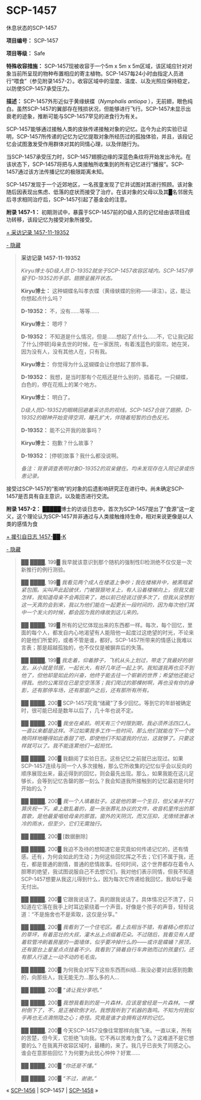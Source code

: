 # SCP-1457
                        




休息状态的SCP-1457



**项目编号：** SCP-1457

**项目等级：** Safe

**特殊收容措施：** SCP-1457现被收容于一个5m x 5m x 5m区域，该区域应针对对象当前所呈现的物种布置相应的寄主植物。SCP-1457每24小时由指定人员进行“喂食”（参见附录1457-2）。收容区域中的湿度、温度、以及光照应保持稳定，以防使SCP-1457承受压力。

**描述：** SCP-1457外形近似于黄缘蛱蝶（*Nymphalis antiopa* ），无前翅，眼色纯白。虽然SCP-1457的翼部存在残损状况，但能够进行飞行。SCP-1457未显示出衰老的迹象，推断可能与SCP-1457罕见的进食行为有关。

SCP-1457能够通过接触人类的皮肤传递接触对象的记忆。迄今为止的实验已证明，SCP-1457所传递的记忆为记忆提取对象所经历过的孤独体验，并且，该段记忆会试图激发受作用群体对其的同情心理，以及伴随行为。

当SCP-1457承受压力时，SCP-1457翅膀边缘的深蓝色条纹将开始发出冷光。在该状态下，SCP-1457将把与人类接触所收集到的所有记忆进行“播报”。SCP-1457通过该方法传播记忆的极限距离未知。

SCP-1457发现于一个近郊地区，一名孩童发现了它并试图对其进行照顾。该对象随后因表现出焦虑、低落的症状而接受了治疗。在该对象的父母以及其█名邻居先后寻求相同治疗后，SCP-1457引起了基金会的注意。

**附录 1457-1：** 初期测试中，暴露于SCP-1457前的D级人员的记忆经由该项目成功转移，该段记忆为接受对象所接受。


<a shape='rect' class='collapsible-block-link' href='javascript:;'>+&#160;&#37319;&#35775;&#35760;&#24405;&#160;1457-11-19352</a>

<a shape='rect' class='collapsible-block-link' href='javascript:;'>-&#160;&#38544;&#34255;</a>


> **采访记录 1457-11-19352** 
> 
> *Kiryu博士与D级人员 D-19352就坐于SCP-1457收容区域内。SCP-1457停留于D-19352的手部，翅膀呈展开状态。* 
> 
> **Kiryu博士：** 这种蝴蝶名叫孝衣蝶（黄缘蛱蝶的别称——译注）。这，能让你想起点什么吗？
> 
> **D-19352：** 不，没有……等等……
> 
> **Kiryu博士：** 嗯哼？
> 
> **D-19352：** 不知道是什么情况，但是……想起了点什么……不，它让我记起了什么[停顿]母亲去世的时候，在一家医院，有着浅蓝色的窗帘。她在哭，因为没有人，没有其他人在，只有我。
> 
> **Kiryu博士：** 你觉得为什么这蝴蝶会让你想起了那件事。
> 
> **D-19352：** 我想，是当时那有个花瓶还是什么别的，插着花。一只蝴蝶，白色的，停在花瓶上的某个地方。
> 
> **Kiryu博士：** 明白了。
> 
> *D级人员D-19352的眼睛回避着采访员的视线。SCP-1457合拢了翅膀。D-19352的眼神开始变得空洞，瞳孔扩大，伴随着短暂的白色反光。* 
> 
> **D-19352：** 能不公开我的故事吗？
> 
> **Kiryu博士：** 抱歉？什么故事？
> 
> **D-19352：** [停顿]故事？我什么都没说啊。
> 
> *备注：背景调查表明对象D-19352的双亲健在。均未发现存在入院记录或伤患记录。* 
> 




接受过SCP-1457的“影响”的对象的后遗影响研究正在进行中。尚未确定SCP-1457是否具有自主意识，以及能否进行交流。

**附录 1457-2：** █████博士的访谈日志中，首次为SCP-1457提出了“食源”这一定义，这个理论认为SCP-1457并非通过与人类接触维持生命，相对来说更像是以人类的感情为食


<a shape='rect' class='collapsible-block-link' href='javascript:;'>+&#160;&#25588;&#24341;&#33258;&#26085;&#24535;&#160;1457-&#9608;&#9608;-K</a>

<a shape='rect' class='collapsible-block-link' href='javascript:;'>-&#160;&#38544;&#34255;</a>


> ██ ████, 199█
我早就该意识到那个随机的强制性EI检测绝不仅仅是一次新推行的例行测验。
> 
> ██ ████, 199█
*我看见两个成人在楼道上争吵；我在楼梯井中，被黑暗紧紧包围。尖叫声此起彼伏，门被狠狠地关上，有人沿着楼梯向上，但我又能怎样，我知道母亲不会再回来了，她以前已经说过很多次了，但我从没想到这一天真的会到来，我以为他们能在一起更长一段时间的，因为每次他们其中一个发火的时候，都会因为我的缘故到这儿来的。* 
> 
> ██ ████, 199█
所有的记忆体现出来的东西都一样。每次，每个回忆，里面的每个人，都发自内心地渴望有人能陪他一起度过这绝望的时光，不论来的是他们所爱的，或者不管是谁，都好。SCP-1457所带来的情感让我难以言表；那是超越孤独的，也不仅仅是被摒弃后的失落。
> 
> ██ ████, 199█
*我走着，仰着脖子，飞机从头上划过，带走了我最好的朋友。从小就是邻居，一起长大，有好几年还一起上学。我知道我再也见不到他了，但他却是如此的兴奋，他终于能去往一个崭新的世界；希望他还能记得我。他的公寓现在已是空空荡荡；我们爬过的那棵树啊，再也没有你的身影，还有那停车场，还有那窗户之后，还有那所有所有。* 
> 
> ██ ████, 200█
SCP-1457究竟“储藏”了多少回忆。等到它的年龄被确定时，很可能已经是数年以后了，几十年也说不定。
> 
> ██ ████, 200█
*我坐在桌前。明天有三个时限到期，我必须养活四口人。一直以来都是这样。不过如果我多工作一些时间，那么他们就能在下一个夜晚同样地睡得如此香甜了吧，即使他们不知道我的付出，这就够了。只要这样就可以了。我不能连累他们一起担忧。* 
> 
> ██ ████, 200█
我翻阅了实验日志。这些记忆之前就已出现过。如果SCP-1457连续与同一个人多次接触，那么它所收集的记忆似乎会以反向的顺序展现出来，最近得到的回忆，则会最先出现。那么，如果我能在这儿足够长，会等到记忆告罄的那一刻么？我会知道我所接触到的记忆最初是何时开始的么？
> 
> ██ ████, 200█
*我一个人填着肚子。这是他的第一个生日，但父亲并不打算庆祝一下。桌上散乱着的，是一张张葬礼协议的文件，收音机里传出的那首歌，是他最爱唱给母亲的那首。窗外的天阴沉，而又压抑，无情倾泄着冰冷的雨水，但至少，它们无需独行。* 
> 
> ██ ████, 200█
[数据删除]
> 
> ██ ████, 200█
我迫不及待的想知道它是究竟如何传递记忆的，还有情感。还有，为何会如此的生动；为何这些回忆挥之不去；它们不属于我，还在，都是普通的剧情，普通的悲情故事。任何时间，这个世界都存在着令人胆寒的绝望，我试图说服自己不去想它们，我对他们表示同情，但我不知道SCP-1457想要从我这儿得到什么，因为每次它传递给我回忆，我却似乎毫无付出。
> 
> ██ ████, 200█
它跟我说话了。真的跟我说话了。具体情况记不清了，只知道在它落在我手上时耳边萦绕着一个声音。好像是个孩子的声音，轻轻说道：“不是施舍也不是索取，这仅是分享。”
> 
> ██ ████, 200█
*我看到了一个住宅区。看上去相当不错，有着精心修剪过的草坪，有着茁壮的大叔，灌木丛上点缀着花朵。不过随后，我看见有人提着软管冲刷着房屋的一面墙体，似乎要冲掉什么的——或许是蝶蛹？房顶，还有窗台上星星点点挂着不少。我看到了骑着自行车奔驰而过的孩童们，还有那人行道上一动不动的毛毛虫。* 
> 
> ██ ████, 200█
为何我会对写下这些东西而纠结…我没必要对此感到抱歉的，向那些人，我无能无力…那么多的人…
> 
> ██ ████, 200█
*“请让我分享吧。”* 
> 
> ██ ████, 200█
*我想我看到的是一片森林，应该是曾经是一片森林。一棵树倒下了，不，是正被砍倒才对。我想我听到了机器的轰鸣。不知为何我似乎再也无点滴恻隐之心；奇怪。究竟是谁才会拥有这样的记忆。* 
> 
> ██ ████, 200█
今天SCP-1457没像往常那样向我飞来。一直以来，所有的苦楚，但今天，它拒绝飞向我。它不再以苦难为食了么？这难道不是它想要的么？在我离开收容区域时，最糟的，来了。我几乎已丧失了同感之心。谁会在意那些回忆？为何要为此忧心忡忡？好累……
> 
> ██ ████, 200█
*“你还是不懂。”* 
> 
> ██ ████, 200█
*“不过，谢谢。”* 
> 






« [SCP-1456](/scp-1456) | SCP-1457 | <a shape='rect' class='newpage' href='/scp-1458'>SCP-1458</a> »





                    